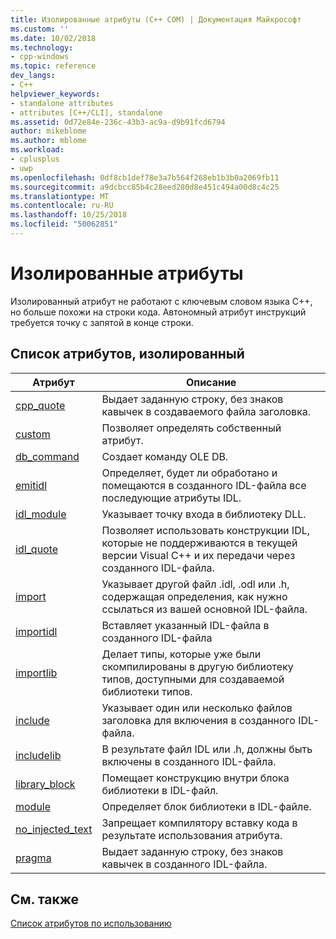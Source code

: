 ```yaml
---
title: Изолированные атрибуты (C++ COM) | Документация Майкрософт
ms.custom: ''
ms.date: 10/02/2018
ms.technology:
- cpp-windows
ms.topic: reference
dev_langs:
- C++
helpviewer_keywords:
- standalone attributes
- attributes [C++/CLI], standalone
ms.assetid: 0d72e84e-236c-43b3-ac9a-d9b91fcd6794
author: mikeblome
ms.author: mblome
ms.workload:
- cplusplus
- uwp
ms.openlocfilehash: 0df8cb1def78e3a7b564f268eb1b3b0a2069fb11
ms.sourcegitcommit: a9dcbcc85b4c28eed280d8e451c494a00d8c4c25
ms.translationtype: MT
ms.contentlocale: ru-RU
ms.lasthandoff: 10/25/2018
ms.locfileid: "50062851"
---
```

# <a name="stand-alone-attributes"></a>Изолированные атрибуты

Изолированный атрибут не работают с ключевым словом языка C++, но больше похожи на строки кода. Автономный атрибут инструкций требуется точку с запятой в конце строки.

## <a name="stand-alone-attribute-list"></a>Список атрибутов, изолированный

|Атрибут|Описание|
|---------------|-----------------|
|[cpp_quote](cpp-quote.md)|Выдает заданную строку, без знаков кавычек в создаваемого файла заголовка.|
|[custom](custom-cpp.md)|Позволяет определять собственный атрибут.|
|[db_command](db-command.md)|Создает команду OLE DB.|
|[emitidl](emitidl.md)|Определяет, будет ли обработано и помещаются в созданного IDL-файла все последующие атрибуты IDL.|
|[idl_module](idl-module.md)|Указывает точку входа в библиотеку DLL.|
|[idl_quote](idl-quote.md)|Позволяет использовать конструкции IDL, которые не поддерживаются в текущей версии Visual C++ и их передачи через созданного IDL-файла.|
|[import](import.md)|Указывает другой файл .idl, .odl или .h, содержащая определения, как нужно ссылаться из вашей основной IDL-файла.|
|[importidl](importidl.md)|Вставляет указанный IDL-файла в созданного IDL-файла|
|[importlib](importlib.md)|Делает типы, которые уже были скомпилированы в другую библиотеку типов, доступными для создаваемой библиотеки типов.|
|[include](include-cpp.md)|Указывает один или несколько файлов заголовка для включения в созданного IDL-файла.|
|[includelib](includelib-cpp.md)|В результате файл IDL или .h, должны быть включены в созданного IDL-файла.|
|[library_block](library-block.md)|Помещает конструкцию внутри блока библиотеки в IDL-файл.|
|[module](module-cpp.md)|Определяет блок библиотеки в IDL-файле.|
|[no_injected_text](no-injected-text.md)|Запрещает компилятору вставку кода в результате использования атрибута.|
|[pragma](pragma.md)|Выдает заданную строку, без знаков кавычек в созданного IDL-файла.|

## <a name="see-also"></a>См. также

[Список атрибутов по использованию](attributes-by-usage.md)